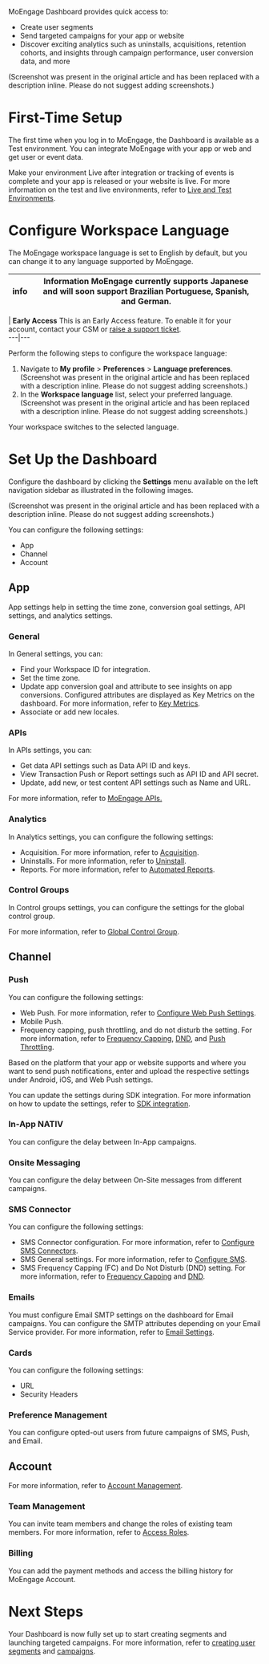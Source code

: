 MoEngage Dashboard provides quick access to:

  * Create user segments
  * Send targeted campaigns for your app or website
  * Discover exciting analytics such as uninstalls, acquisitions, retention cohorts, and insights through campaign performance, user conversion data, and more



(Screenshot was present in the original article and has been replaced with a description inline. Please do not suggest adding screenshots.)

# First-Time Setup

The first time when you log in to MoEngage, the Dashboard is available as a Test environment. You can integrate MoEngage with your app or web and get user or event data.

Make your environment Live after integration or tracking of events is complete and your app is released or your website is live. For more information on the test and live environments, refer to [Live and Test Environments](https://help.moengage.com/hc/en-us/articles/210845683-Understand-LIVE-TEST-environments "https://help.moengage.com/hc/en-us/articles/210845683-Understand-LIVE-TEST-environments").

# Configure Workspace Language

The MoEngage workspace language is set to English by default, but you can change it to any language supported by MoEngage.

info |  **Information** MoEngage currently supports Japanese and will soon support Brazilian Portuguese, Spanish, and German.  
---|---  
  
|  **Early Access** This is an Early Access feature. To enable it for your account, contact your CSM or [raise a support ticket](/hc/en-us/articles/19708702327572).  
---|---  
  
Perform the following steps to configure the workspace language:

  1. Navigate to **My profile** > **Preferences** > **Language preferences**.(Screenshot was present in the original article and has been replaced with a description inline. Please do not suggest adding screenshots.) 
  2. In the **Workspace language** list, select your preferred language.(Screenshot was present in the original article and has been replaced with a description inline. Please do not suggest adding screenshots.) 



Your workspace switches to the selected language.

# Set Up the Dashboard

Configure the dashboard by clicking the **Settings** menu available on the left navigation sidebar as illustrated in the following images.

(Screenshot was present in the original article and has been replaced with a description inline. Please do not suggest adding screenshots.)

You can configure the following settings:

  * App
  * Channel
  * Account



## **App**

App settings help in setting the time zone, conversion goal settings, API settings, and analytics settings.

### General

In General settings, you can:

  * Find your Workspace ID for integration.
  * Set the time zone.
  * Update app conversion goal and attribute to see insights on app conversions. Configured attributes are displayed as Key Metrics on the dashboard. For more information, refer to [Key Metrics](https://help.moengage.com/hc/en-us/articles/206560453 "https://help.moengage.com/hc/en-us/articles/206560453").
  * Associate or add new locales.



### APIs

In APIs settings, you can:

  * Get data API settings such as Data API ID and keys.
  * View Transaction Push or Report settings such as API ID and API secret.
  * Update, add new, or test content API settings such as Name and URL.



For more information, refer to [MoEngage APIs.](https://developers.moengage.com/hc/en-us/categories/4404541620756-API)

### Analytics

In Analytics settings, you can configure the following settings:

  * Acquisition. For more information, refer to [Acquisition](https://help.moengage.com/hc/en-us/articles/206134153-Acquisition "https://help.moengage.com/hc/en-us/articles/206134153-Acquisition").
  * Uninstalls. For more information, refer to [Uninstall](https://help.moengage.com/hc/en-us/articles/209986613-Uninstall "https://help.moengage.com/hc/en-us/articles/209986613-Uninstall").
  * Reports. For more information, refer to [Automated Reports](https://help.moengage.com/hc/en-us/articles/210000733-Automated-Campaign-Reports "https://help.moengage.com/hc/en-us/articles/210000733-Automated-Campaign-Reports").



### Control Groups

In Control groups settings, you can configure the settings for the global control group.

For more information, refer to [Global Control Group](https://help.moengage.com/hc/en-us/articles/360052305312-Global-Control-Group- "https://help.moengage.com/hc/en-us/articles/360052305312-Global-Control-Group-").

## Channel

### Push

You can configure the following settings:

  * Web Push. For more information, refer to [Configure Web Push Settings](/hc/en-us/articles/210224063).
  * Mobile Push.
  * Frequency capping, push throttling, and do not disturb the setting. For more information, refer to [Frequency Capping](/hc/en-us/articles/15919660670356 "https://help.moengage.com/hc/en-us/articles/206313855-Frequency-Capping"), [DND](/hc/en-us/articles/15919572705556), and [Push Throttling](/hc/en-us/articles/15916160319764 "https://help.moengage.com/hc/en-us/articles/205604289-Push-Throttling").



Based on the platform that your app or website supports and where you want to send push notifications, enter and upload the respective settings under Android, iOS, and Web Push settings.

You can update the settings during SDK integration. For more information on how to update the settings, refer to [SDK integration](https://developers.moengage.com/hc/en-us).

### In-App NATIV

You can configure the delay between In-App campaigns.

### Onsite Messaging

You can configure the delay between On-Site messages from different campaigns.

### SMS Connector

You can configure the following settings:

  * SMS Connector configuration. For more information, refer to [Configure SMS Connectors](https://help.moengage.com/hc/en-us/articles/4408413593492-Overview#sms-connector-configuration-0-0).
  * SMS General settings. For more information, refer to [Configure SMS](https://help.moengage.com/hc/en-us/articles/7455149158676).
  * SMS Frequency Capping (FC) and Do Not Disturb (DND) setting. For more information, refer to [Frequency Capping](/hc/en-us/articles/115003135246 "https://help.moengage.com/hc/en-us/articles/206313855-Frequency-Capping") and [DND](/hc/en-us/articles/15919572705556).



### Emails

You must configure Email SMTP settings on the dashboard for Email campaigns. You can configure the SMTP attributes depending on your Email Service provider. For more information, refer to [Email Settings](https://help.moengage.com/hc/en-us/articles/208137513-Configuring-connectors "https://help.moengage.com/hc/en-us/articles/208137513-Configuring-connectors").

### Cards

You can configure the following settings:

  * URL
  * Security Headers



### Preference Management

You can configure opted-out users from future campaigns of SMS, Push, and Email.

## Account

For more information, refer to [Account Management](https://help.moengage.com/hc/en-us/categories/360002692372-Account-Management- "https://help.moengage.com/hc/en-us/categories/360002692372-Account-Management-").

### Team Management

You can invite team members and change the roles of existing team members. For more information, refer to [Access Roles](https://help.moengage.com/hc/en-us/articles/210855743-Access-Roles "https://help.moengage.com/hc/en-us/articles/210855743-Access-Roles").

### Billing

You can add the payment methods and access the billing history for MoEngage Account.

# Next Steps

Your Dashboard is now fully set up to start creating segments and launching targeted campaigns. For more information, refer to [creating user segments](https://help.moengage.com/hc/en-us/articles/206169646-Creating-user-segments "https://help.moengage.com/hc/en-us/articles/206169646-Creating-user-segments") and [campaigns](https://help.moengage.com/hc/en-us/articles/360058167752-MoEngage-Channels "https://help.moengage.com/hc/en-us/articles/208735856").
